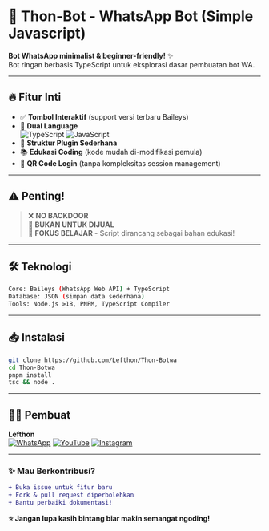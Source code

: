 # 🤖 Thon-Bot - WhatsApp Bot (Simple Javascript)  
**Bot WhatsApp minimalist & beginner-friendly!** ✨  
Bot ringan berbasis TypeScript untuk eksplorasi dasar pembuatan bot WA.  

---

## 🔥 **Fitur Inti**  
- ✅ **Tombol Interaktif** (support versi terbaru Baileys)  
- 🧠 **Dual Language**  
  ![TypeScript](https://img.shields.io/badge/TypeScript-3178C6?logo=typescript&logoColor=white)
  ![JavaScript](https://img.shields.io/badge/JavaScript-F7DF1E?logo=javascript&logoColor=black)  
- 🧩 **Struktur Plugin Sederhana**  
- 📚 **Edukasi Coding** (kode mudah di-modifikasi pemula)  
- 🔄 **QR Code Login** (tanpa kompleksitas session management)  

---

## ⚠️ **Penting!**  
> ❌ **NO BACKDOOR**  
> 🚫 **BUKAN UNTUK DIJUAL**  
> 🧪 **FOKUS BELAJAR** - Script dirancang sebagai bahan edukasi!  

---

## 🛠 **Teknologi**  
```bash
Core: Baileys (WhatsApp Web API) + TypeScript  
Database: JSON (simpan data sederhana)  
Tools: Node.js ≥18, PNPM, TypeScript Compiler
```

---

## 📥 **Instalasi**  
```bash
git clone https://github.com/Lefthon/Thon-Botwa
cd Thon-Botwa
pnpm install
tsc && node .
```

---

## 👨‍💻 **Pembuat**  
**Lefthon**  
[![WhatsApp](https://img.shields.io/badge/Contact-25D366?logo=whatsapp)](https://wa.me/6282298334109)
[![YouTube](https://img.shields.io/badge/Tutorial-FF0000?logo=youtube)](https://youtube.com/@)
[![Instagram](https://img.shields.io/badge/Updates-E4405F?logo=instagram)](https://instagram.com/)

---

### ✨ **Mau Berkontribusi?**  
```diff
+ Buka issue untuk fitur baru  
+ Fork & pull request diperbolehkan  
+ Bantu perbaiki dokumentasi!  
```

**⭐ Jangan lupa kasih bintang biar makin semangat ngoding!**  
```
